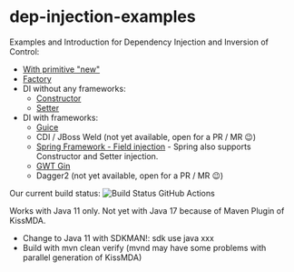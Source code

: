 dep-injection-examples
======================

Examples and Introduction for Dependency Injection and Inversion of Control:
- [With primitive "new"](https://github.com/lofidewanto/dep-injection-examples/tree/master/di-primitive-new)
- [Factory](https://github.com/lofidewanto/dep-injection-examples/tree/master/di-primitive-factory)
- DI without any frameworks:
  - [Constructor](https://github.com/lofidewanto/dep-injection-examples/tree/master/di-inject-constructor)
  - [Setter](https://github.com/lofidewanto/dep-injection-examples/tree/master/di-inject-setter)
- DI with frameworks:
  - [Guice](https://github.com/lofidewanto/dep-injection-examples/tree/master/di-inject-constructor-guice)
  - CDI / JBoss Weld (not yet available, open for a PR / MR 😉)
  - [Spring Framework - Field injection](https://github.com/lofidewanto/dep-injection-examples/tree/master/di-inject-field-spring) - Spring also supports Constructor and Setter injection.
  - [GWT Gin](https://github.com/lofidewanto/dep-injection-examples/tree/master/di-inject-constructor-gwt-gin)
  - Dagger2 (not yet available, open for a PR / MR 😉)

Our current build status: ![Build Status GitHub Actions](https://github.com/lofidewanto/dep-injection-examples/actions/workflows/maven.yml/badge.svg)

Works with Java 11 only. Not yet with Java 17 because of Maven Plugin of KissMDA.
  - Change to Java 11 with SDKMAN!: sdk use java xxx
  - Build with mvn clean verify (mvnd may have some problems with parallel generation of KissMDA)
